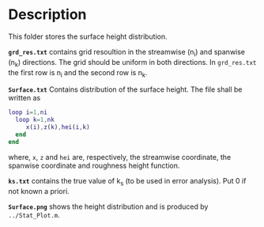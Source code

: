 # Description
This folder stores the surface height distribution.

<b>`grd_res.txt`</b> contains grid resoultion in the streamwise (n<sub>i</sub>) and spanwise (n<sub>k</sub>) directions. The grid should be uniform in both directions. In `grd_res.txt` the first row is n<sub>i</sub> and the second row is n<sub>k</sub>.

<b>`Surface.txt`</b> Contains distribution of the surface height. The file shall be written as
```Matlab
loop i=1,ni
  loop k=1,nk
     x(i),z(k),hei(i,k)
  end
end
```

where, `x`, `z` and `hei` are, respectively, the streamwise coordinate, the spanwise coordinate and roughness height function.

<b>`ks.txt`</b> contains the true value of k<sub>s</sub> (to be used in error analysis). Put 0 if not known a priori.

<b>`Surface.png`</b> shows the height distribution and is produced by `../Stat_Plot.m`.
